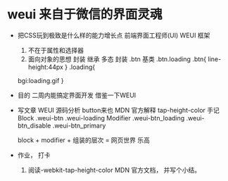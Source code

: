 # weui 来自于微信的界面灵魂
- 把CSS玩到极致是什么样的能力增长点 
  前端界面工程师(UI) WEUI 框架
  1. 不在于属性和选择器
  2. 面向对象的思想   封装 继承 多态 
  封装
  .btn 基类
  .btn.loading
  .btn{
    line-height:44px
  }
  .loading{
    
    bgi:loading.gif
  }
- 目的  二周内能搞定界面开发
  借鉴一下WEUI

- 写文章
  WEUI 源码分析 button来也
  MDN 官方解释  tap-height-color  手记  
  Block
  .weui-btn
  .weui-loading
  Modifier
   .weui-btn_loading
   .weui-btn_disable
   .weui-btn_primary

  block + modifier + 组装的层次 = 网页世界  乐高
- 作业， 打卡
  1. 阅读-webkit-tap-height-color MDN 官方文档， 并写个小结。